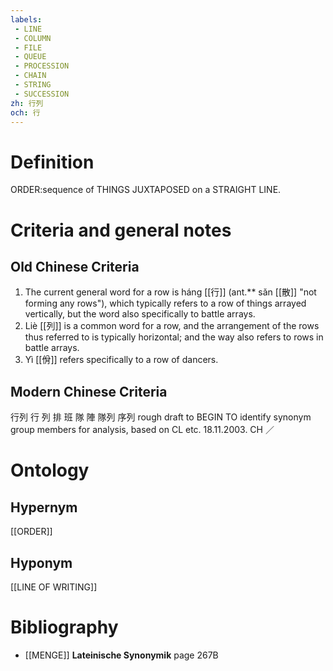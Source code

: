 ```yaml
---
labels: 
 - LINE
 - COLUMN
 - FILE
 - QUEUE
 - PROCESSION
 - CHAIN
 - STRING
 - SUCCESSION
zh: 行列
och: 行
---
```


# Definition
ORDER:sequence of THINGS JUXTAPOSED on a STRAIGHT LINE.
# Criteria and general notes
## Old Chinese Criteria
1. The current general word for a row is háng [[行]] (ant.** sǎn [[散]] "not forming any rows"), which typically refers to a row of things arrayed vertically, but the word also specifically to battle arrays.
2. Liè [[列]] is a common word for a row, and the arrangement of the rows thus referred to is typically horizontal; and the way also refers to rows in battle arrays.
3. Yì [[佾]] refers specifically to a row of dancers.
## Modern Chinese Criteria
行列
行
列
排
班
隊
陣
隊列
序列
rough draft to BEGIN TO identify synonym group members for analysis, based on CL etc. 18.11.2003. CH ／
# Ontology

## Hypernym
[[ORDER]]
## Hyponym
[[LINE OF WRITING]]
# Bibliography
- [[MENGE]]
**Lateinische Synonymik** page 267B
